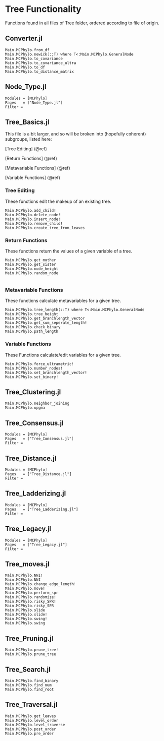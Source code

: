 # Tree Functionality
Functions found in all files of Tree folder, ordered according to file of origin.

## Converter.jl
```@docs
Main.MCPhylo.from_df
Main.MCPhylo.newick(::T) where T<:Main.MCPhylo.GeneralNode
Main.MCPhylo.to_covariance
Main.MCPhylo.to_covariance_ultra
Main.MCPhylo.to_df
Main.MCPhylo.to_distance_matrix
```

## Node_Type.jl
```@autodocs
Modules = [MCPhylo]
Pages   = ["Node_Type.jl"]
Filter =
```
## Tree_Basics.jl

This file is a bit larger, and so will be broken into (hopefully coherent) subgroups, listed here:

[Tree Editing] (@ref)

[Return Functions] (@ref)

[Metavariable Functions] (@ref)

[Variable Functions] (@ref)

### Tree Editing
These functions edit the makeup of an existing tree.
```@docs
Main.MCPhylo.add_child!
Main.MCPhylo.delete_node!
Main.MCPhylo.insert_node!
Main.MCPhylo.remove_child!
Main.MCPhylo.create_tree_from_leaves

```
### Return Functions
These functions return the values of a given variable of a tree.
```@docs
Main.MCPhylo.get_mother
Main.MCPhylo.get_sister
Main.MCPhylo.node_height
Main.MCPhylo.random_node


```

### Metavariable Functions
These functions calculate metavariables for a given tree.
```@docs
Main.MCPhylo.tree_length(::T) where T<:Main.MCPhylo.GeneralNode
Main.MCPhylo.tree_height
Main.MCPhylo.get_branchlength_vector
Main.MCPhylo.get_sum_seperate_length!
Main.MCPhylo.check_binary
Main.MCPhylo.path_length
```

### Variable Functions
These Functions calculate/edit variables for a given tree.
```@docs
Main.MCPhylo.force_ultrametric!
Main.MCPhylo.number_nodes!
Main.MCPhylo.set_branchlength_vector!
Main.MCPhylo.set_binary!
```




## Tree_Clustering.jl

```@docs
Main.MCPhylo.neighbor_joining
Main.MCPhylo.upgma
```


## Tree_Consensus.jl
```@autodocs
Modules = [MCPhylo]
Pages   = ["Tree_Consensus.jl"]
Filter =
```
## Tree_Distance.jl
```@autodocs
Modules = [MCPhylo]
Pages   = ["Tree_Distance.jl"]
Filter =
```
## Tree_Ladderizing.jl
```@autodocs
Modules = [MCPhylo]
Pages   = ["Tree_Ladderizing.jl"]
Filter =
```
## Tree_Legacy.jl
```@autodocs
Modules = [MCPhylo]
Pages   = ["Tree_Legacy.jl"]
Filter =
```
## Tree_moves.jl
```@docs
Main.MCPhylo.NNI!
Main.MCPhylo.NNI
Main.MCPhylo.change_edge_length!
Main.MCPhylo.move!
Main.MCPhylo.perform_spr
Main.MCPhylo.randomize!
Main.MCPhylo.risky_SPR!
Main.MCPhylo.risky_SPR
Main.MCPhylo.slide
Main.MCPhylo.slide!
Main.MCPhylo.swing!
Main.MCPhylo.swing
```

## Tree_Pruning.jl
```@docs
Main.MCPhylo.prune_tree!
Main.MCPhylo.prune_tree
```

## Tree_Search.jl
```@docs
Main.MCPhylo.find_binary
Main.MCPhylo.find_num
Main.MCPhylo.find_root
```

## Tree_Traversal.jl
```@docs
Main.MCPhylo.get_leaves
Main.MCPhylo.level_order
Main.MCPhylo.level_traverse
Main.MCPhylo.post_order
Main.MCPhylo.pre_order
```
